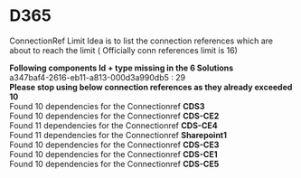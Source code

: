# D365
ConnectionRef Limit
Idea is to list the connection references which are about to reach the limit ( Officially conn references limit is 16)

<b> Following components Id + type missing in the 6 Solutions </b> <br/>
a347baf4-2616-eb11-a813-000d3a990db5 : 29 <br/>
<b>Please stop using below connection references as they already exceeded 10 </b> <br/>
Found 10 dependencies for the Connectionref <b> CDS3 </b> <br/>
Found 10 dependencies for the Connectionref <b> CDS-CE2 </b> <br/>
Found 11 dependencies for the Connectionref <b> CDS-CE4 </b> <br/>
Found 11 dependencies for the Connectionref <b> Sharepoint1 </b> <br/>
Found 10 dependencies for the Connectionref <b> CDS-CE3 </b> <br/>
Found 10 dependencies for the Connectionref <b> CDS-CE1 </b> <br/>
Found 10 dependencies for the Connectionref <b> CDS-CE5 </b> <br/>

